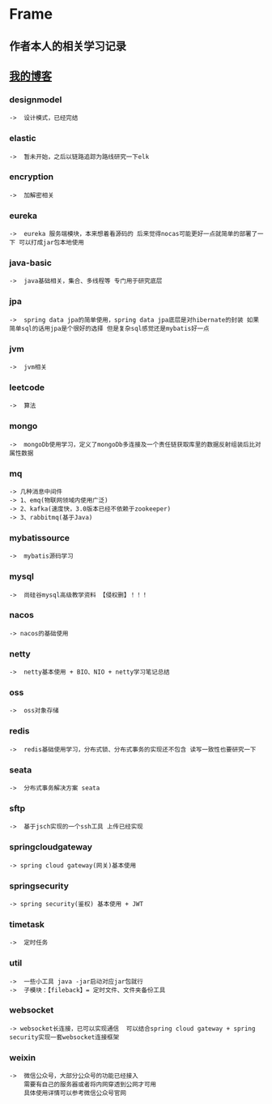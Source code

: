 # Frame

## 作者本人的相关学习记录

## [我的博客]('https://blog.csdn.net/qq_44872787')

### designmodel
    ->  设计模式，已经完结
### elastic 
    ->  暂未开始，之后以链路追踪为路线研究一下elk
### encryption 
    ->  加解密相关
### eureka 
    ->  eureka 服务端模块，本来想着看源码的 后来觉得nocas可能更好一点就简单的部署了一下 可以打成jar包本地使用
### java-basic
    ->  java基础相关，集合、多线程等 专门用于研究底层
### jpa 
    ->  spring data jpa的简单使用，spring data jpa底层是对hibernate的封装 如果简单sql的话用jpa是个很好的选择 但是复杂sql感觉还是mybatis好一点
### jvm
    ->  jvm相关
### leetcode
    ->  算法
### mongo
    ->  mongoDb使用学习，定义了mongoDb多连接及一个责任链获取库里的数据反射组装后比对属性数据
### mq
    -> 几种消息中间件
    -> 1、emq(物联网领域内使用广泛)
    -> 2、kafka(速度快，3.0版本已经不依赖于zookeeper)
    -> 3、rabbitmq(基于Java)
### mybatissource
    ->  mybatis源码学习
### mysql
    ->  尚硅谷mysql高级教学资料 【侵权删】！！！
### nacos
    -> nacos的基础使用
### netty
    ->  netty基本使用 + BIO、NIO + netty学习笔记总结
### oss 
    ->  oss对象存储
### redis
    ->  redis基础使用学习，分布式锁、分布式事务的实现还不包含 读写一致性也要研究一下
### seata
    ->  分布式事务解决方案 seata 
### sftp
    ->  基于jsch实现的一个ssh工具 上传已经实现
### springcloudgateway
    -> spring cloud gateway(网关)基本使用
### springsecurity
    -> spring security(鉴权) 基本使用 + JWT
### timetask
    ->  定时任务
### util
    ->  一些小工具 java -jar启动对应jar包就行
    ->  子模块：【fileback】= 定时文件、文件夹备份工具
### websocket
    -> websocket长连接，已可以实现通信  可以结合spring cloud gateway + spring security实现一套websocket连接框架
### weixin
    ->  微信公众号，大部分公众号的功能已经接入
        需要有自己的服务器或者将内网穿透到公网才可用
        具体使用详情可以参考微信公众号官网
